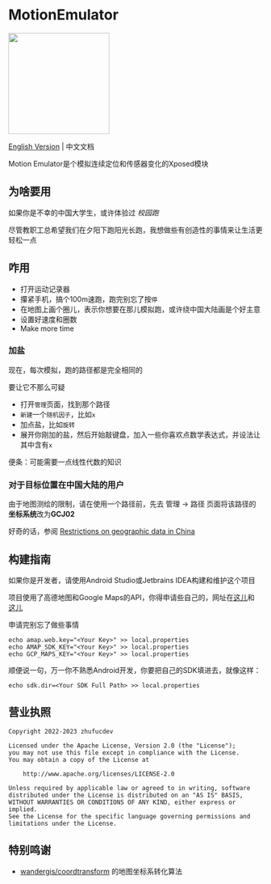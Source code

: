 # MotionEmulator

<img src="art/MotionEmulator.svg" width="200">

[English Version](README.md) | 中文文档

Motion Emulator是个模拟连续定位和传感器变化的Xposed模块

## 为啥要用

如果你是不幸的中国大学生，或许体验过 _校园跑_ 

尽管教职工总希望我们在夕阳下跑阳光长跑，我想做些有创造性的事情来让生活更轻松一点

## 咋用

* 打开运动记录器
* 攥紧手机，搞个100m速跑，跑完别忘了按`停`
* 在地图上画个圈儿，表示你想要在那儿模拟跑，或许绕中国大陆画是个好主意
* 设置好速度和圈数
* Make more time

### 加盐
现在，每次模拟，跑的路径都是完全相同的

要让它不那么可疑

* 打开`管理`页面，找到那个路径
* `新建`一个`随机因子`，比如`x`
* 加点盐，比如`旋转`
* 展开你刚加的盐，然后开始敲键盘，加入一些你喜欢点数学表达式，并设法让其中含有`x`

便条：可能需要一点线性代数的知识

### 对于目标位置在中国大陆的用户

由于地图测绘的限制，请在使用一个路径前，先去
管理 -> 路径 页面将该路径的**坐标系统**改为**GCJ02**

好奇的话，参阅
[Restrictions on geographic data in China](https://en.wikipedia.org/wiki/Restrictions_on_geographic_data_in_China)

## 构建指南

如果你是开发者，请使用Android Studio或Jetbrains IDEA构建和维护这个项目


项目使用了高德地图和Google Maps的API，你得申请些自己的，网址在[这儿](https://console.amap.com/dev/key/app)和
[这儿](https://developers.google.com/maps/documentation/android-sdk/start)

申请完别忘了做些事情
```shell
echo amap.web.key="<Your Key>" >> local.properties
echo AMAP_SDK_KEY="<Your Key>" >> local.properties
echo GCP_MAPS_KEY="<Your Key>" >> local.properties
```

顺便说一句，万一你不熟悉Android开发，你要把自己的SDK填进去，就像这样：
```shell
echo sdk.dir=<Your SDK Full Path> >> local.properties
```

## 营业执照

```
Copyright 2022-2023 zhufucdev

Licensed under the Apache License, Version 2.0 (the "License");
you may not use this file except in compliance with the License.
You may obtain a copy of the License at

    http://www.apache.org/licenses/LICENSE-2.0

Unless required by applicable law or agreed to in writing, software
distributed under the License is distributed on an "AS IS" BASIS,
WITHOUT WARRANTIES OR CONDITIONS OF ANY KIND, either express or implied.
See the License for the specific language governing permissions and
limitations under the License.
```

## 特别鸣谢

- [wandergis/coordtransform](https://github.com/wandergis/coordtransform) 的地图坐标系转化算法